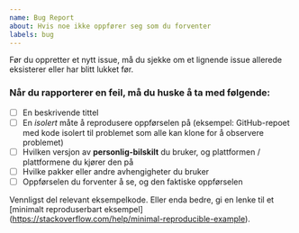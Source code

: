 ```yaml
---
name: Bug Report
about: Hvis noe ikke oppfører seg som du forventer
labels: bug
---
```

Før du oppretter et nytt issue, må du sjekke om et lignende issue allerede eksisterer eller har blitt lukket før.

### Når du rapporterer en feil, må du huske å ta med følgende:
- [ ] En beskrivende tittel
- [ ] En *isolert* måte å reprodusere oppførselen på (eksempel: GitHub-repoet med kode isolert til problemet som alle kan klone for å observere problemet)
- [ ] Hvilken versjon av **personlig-bilskilt** du bruker, og plattformen / plattformene du kjører den på
- [ ] Hvilke pakker eller andre avhengigheter du bruker
- [ ] Oppførselen du forventer å se, og den faktiske oppførselen

Vennligst del relevant eksempelkode. Eller enda bedre, gi en lenke til et [minimalt reproduserbart eksempel] (https://stackoverflow.com/help/minimal-reproducible-example).

